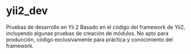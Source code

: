 # yii2_dev
Pruebas de desarrollo en Yii 2 
Basado en el código del framework de Yii2, incluyendo algunas pruebas de creación de módulos.
No apto para producción, código exclusivamente para práctica y conocimiento del framework.
